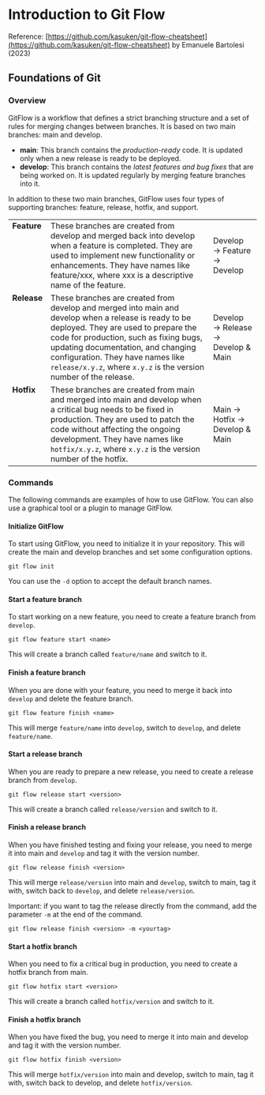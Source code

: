 # Introduction to Git Flow

Reference: [https://github.com/kasuken/git-flow-cheatsheet](https://github.com/kasuken/git-flow-cheatsheet) by Emanuele Bartolesi (2023)

## Foundations of Git
### Overview
GitFlow is a workflow that defines a strict branching structure and a set of rules for merging changes between branches. It is based on two main branches: main and develop.

- **main**: This branch contains the _production-ready_ code. It is updated only when a new release is ready to be deployed.
- **develop**: This branch contains the _latest features and bug fixes_ that are being worked on. It is updated regularly by merging feature branches into it.

In addition to these two main branches, GitFlow uses four types of supporting branches: feature, release, hotfix, and support.

<table>
  <tr>
    <td valign="top"><strong>Feature</strong></td>
    <td>These branches are created from develop and merged back into develop when a feature is completed. They are used to implement new functionality or enhancements. They have names like feature/xxx, where xxx is a descriptive name of the feature.</td>
    <td>Develop → Feature → Develop</td>
  </tr>
  <tr>
    <td valign="top"><strong>Release</strong></td>
    <td>These branches are created from develop and merged into main and develop when a release is ready to be deployed. They are used to prepare the code for production, such as fixing bugs, updating documentation, and changing configuration. They have names like <code>release/x.y.z</code>, where <code>x.y.z</code> is the version number of the release.</td>
    <td>Develop → Release → Develop & Main</td>
  </tr>
  <tr>
    <td valign="top"><strong>Hotfix</strong></td>
    <td>These branches are created from main and merged into main and develop when a critical bug needs to be fixed in production. They are used to patch the code without affecting the ongoing development. They have names like <code>hotfix/x.y.z</code>, where <code>x.y.z</code> is the version number of the hotfix.</td>
    <td>Main → Hotfix → Develop & Main</td>
  </tr>
</table>


### Commands
The following commands are examples of how to use GitFlow. You can also use a graphical tool or a plugin to manage GitFlow.

#### Initialize GitFlow
To start using GitFlow, you need to initialize it in your repository. This will create the main and develop branches and set some configuration options.

```
git flow init
```
You can use the `-d` option to accept the default branch names.

#### Start a feature branch
To start working on a new feature, you need to create a feature branch from `develop`.
```
git flow feature start <name>
```
This will create a branch called `feature/name` and switch to it.

#### Finish a feature branch
When you are done with your feature, you need to merge it back into `develop` and delete the feature branch.
```
git flow feature finish <name>
```
This will merge `feature/name` into `develop`, switch to `develop`, and delete `feature/name`.

#### Start a release branch
When you are ready to prepare a new release, you need to create a release branch from ``develop``.
```
git flow release start <version>
```
This will create a branch called `release/version` and switch to it.

#### Finish a release branch
When you have finished testing and fixing your release, you need to merge it into main and `develop` and tag it with the version number.
```
git flow release finish <version>
```
This will merge `release/version` into main and `develop`, switch to main, tag it with, switch back to `develop`, and delete ``release/version``.

Important: if you want to tag the release directly from the command, add the parameter `-m` at the end of the command.

```
git flow release finish <version> -m <yourtag>
```

#### Start a hotfix branch
When you need to fix a critical bug in production, you need to create a hotfix branch from main.
```
git flow hotfix start <version>
```
This will create a branch called `hotfix/version` and switch to it.

#### Finish a hotfix branch
When you have fixed the bug, you need to merge it into main and develop and tag it with the version number.
```
git flow hotfix finish <version>
```
This will merge `hotfix/version` into main and develop, switch to main, tag it with, switch back to develop, and delete `hotfix/version`.

